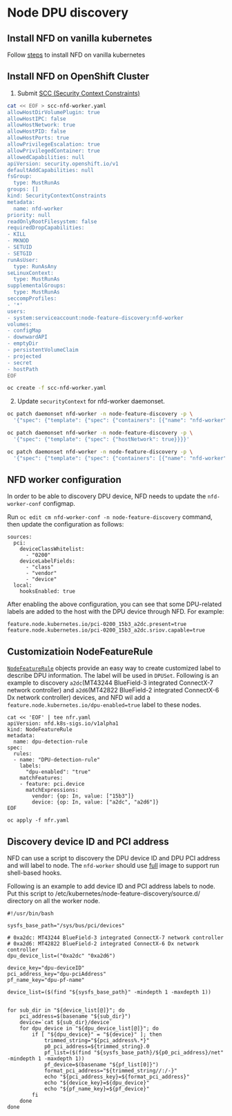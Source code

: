 # Node DPU discovery

## Install NFD on vanilla kubernetes
Follow [steps](https://kubernetes-sigs.github.io/node-feature-discovery/stable/get-started/index.html#quick-start--the-short-short-version) to install NFD on vanilla kubernetes

## Install NFD on OpenShift Cluster
1. Submit [SCC (Security Context Constraints)](https://docs.openshift.com/container-platform/4.14/authentication/managing-security-context-constraints.html)

```bash
cat << EOF > scc-nfd-worker.yaml
allowHostDirVolumePlugin: true
allowHostIPC: false
allowHostNetwork: true
allowHostPID: false
allowHostPorts: true
allowPrivilegeEscalation: true
allowPrivilegedContainer: true
allowedCapabilities: null
apiVersion: security.openshift.io/v1
defaultAddCapabilities: null
fsGroup:
  type: MustRunAs
groups: []
kind: SecurityContextConstraints
metadata:
  name: nfd-worker
priority: null
readOnlyRootFilesystem: false
requiredDropCapabilities:
- KILL
- MKNOD
- SETUID
- SETGID
runAsUser:
  type: RunAsAny
seLinuxContext:
  type: MustRunAs
supplementalGroups:
  type: MustRunAs
seccompProfiles:
- '*'
users:
- system:serviceaccount:node-feature-discovery:nfd-worker
volumes:
- configMap
- downwardAPI
- emptyDir
- persistentVolumeClaim
- projected
- secret
- hostPath
EOF

oc create -f scc-nfd-worker.yaml
```
2. Update `securityContext` for nfd-worker daemonset. 
```bash
oc patch daemonset nfd-worker -n node-feature-discovery -p \
  '{"spec": {"template": {"spec": {"containers": [{"name": "nfd-worker","securityContext": {"allowPrivilegeEscalation": true}}]}}}}'

oc patch daemonset nfd-worker -n node-feature-discovery -p \
  '{"spec": {"template": {"spec": {"hostNetwork": true}}}}'

oc patch daemonset nfd-worker -n node-feature-discovery -p \
  '{"spec": {"template": {"spec": {"containers": [{"name": "nfd-worker","securityContext": {"privileged": true}}]}}}}'
```

## NFD worker configuration
In order to be able to discovery DPU device, NFD needs to update the `nfd-worker-conf` configmap.

Run `oc edit cm nfd-worker-conf -n node-feature-discovery` command, then update the configuration as follows:
```
sources:
  pci:
    deviceClassWhitelist:
      - "0200"
    deviceLabelFields:
      - "class"
      - "vendor"
      - "device"
  local:
    hooksEnabled: true
```

After enabling the above configuration, you can see that some DPU-related labels are added to the host with the DPU device through NFD. For example:
```
feature.node.kubernetes.io/pci-0200_15b3_a2dc.present=true
feature.node.kubernetes.io/pci-0200_15b3_a2dc.sriov.capable=true
```

## Customizatioin NodeFeatureRule
[`NodeFeatureRule`](https://kubernetes-sigs.github.io/node-feature-discovery/v0.15/usage/customization-guide.html#nodefeaturerule-custom-resource) objects provide an easy way to create customized label to describe DPU information. The label will be used in `DPUSet`. Following is an example to discovery `a2dc`(MT43244 BlueField-3 integrated ConnectX-7 network controller) and `a2d6`(MT42822 BlueField-2 integrated ConnectX-6 Dx network controller) devices, and NFD wil add a `feature.node.kubernetes.io/dpu-enabled=true` label to these nodes.
```
cat << 'EOF' | tee nfr.yaml
apiVersion: nfd.k8s-sigs.io/v1alpha1
kind: NodeFeatureRule
metadata:
  name: dpu-detection-rule
spec:
  rules:
  - name: "DPU-detection-rule"
    labels:
      "dpu-enabled": "true"
    matchFeatures:
    - feature: pci.device
      matchExpressions:
        vendor: {op: In, value: ["15b3"]}
        device: {op: In, value: ["a2dc", "a2d6"]}
EOF

oc apply -f nfr.yaml
```

## Discovery device ID and PCI address
NFD can use a script to discovery the DPU device ID and DPU PCI address and will label to node. The `nfd-worker` should use [full](https://kubernetes-sigs.github.io/node-feature-discovery/v0.15/deployment/image-variants.html#full) image to support run shell-based hooks. 

Following is an example to add device ID and PCI address labels to node. Put this script to /etc/kubernetes/node-feature-discovery/source.d/ directory on all the worker node.
```
#!/usr/bin/bash

sysfs_base_path="/sys/bus/pci/devices"

# 0xa2dc: MT43244 BlueField-3 integrated ConnectX-7 network controller
# 0xa2d6: MT42822 BlueField-2 integrated ConnectX-6 Dx network controller
dpu_device_list=("0xa2dc" "0xa2d6")

device_key="dpu-deviceID"
pci_address_key="dpu-pciAddress"
pf_name_key="dpu-pf-name"

device_list=($(find "${sysfs_base_path}" -mindepth 1 -maxdepth 1))


for sub_dir in "${device_list[@]}"; do
    pci_address=$(basename "${sub_dir}")
    device=`cat ${sub_dir}/device`
    for dpu_device in "${dpu_device_list[@]}"; do
        if [ "${dpu_device}" = "${device}" ]; then
            trimmed_string="${pci_address%.*}"
            p0_pci_address=${trimmed_string}.0
            pf_list=($(find "${sysfs_base_path}/${p0_pci_address}/net" -mindepth 1 -maxdepth 1))
            pf_device=$(basename "${pf_list[0]}")
            format_pci_address="${trimmed_string//:/-}"
            echo "${pci_address_key}=${format_pci_address}"
            echo "${device_key}=${dpu_device}"
            echo "${pf_name_key}=${pf_device}"
        fi
    done
done
```
